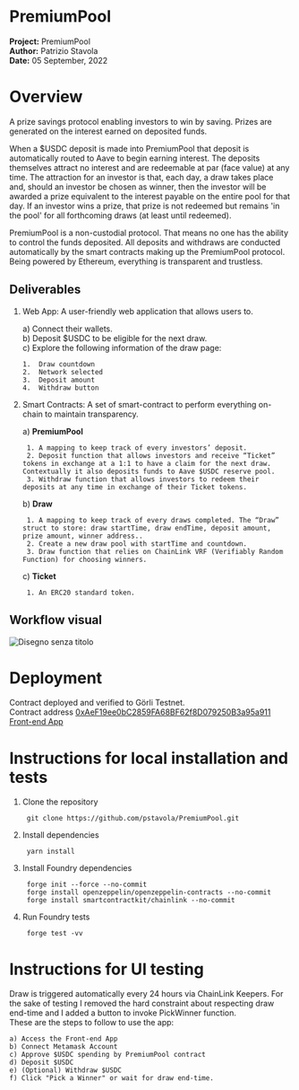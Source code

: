 # PremiumPool

**Project:** PremiumPool  
**Author:** Patrizio Stavola  
**Date:** 05 September, 2022  

# Overview

A prize savings protocol enabling investors to win by saving. Prizes are generated on the interest earned on deposited funds.

When a $USDC deposit is made into PremiumPool that deposit is automatically routed to Aave to begin earning interest. The deposits themselves attract no interest and are redeemable at par (face value) at any time. The attraction for an investor is that, each day, a draw takes place and, should an investor be chosen as winner, then the investor will be awarded a prize equivalent to the interest payable on the entire pool for that day. If an investor wins a prize, that prize is not redeemed but remains 'in the pool' for all forthcoming draws (at least until redeemed).

PremiumPool is a non-custodial protocol. That means no one has the ability to control the funds deposited. All deposits and withdraws are conducted automatically by the smart contracts making up the PremiumPool protocol. Being powered by Ethereum, everything is transparent and trustless.

## Deliverables

1.  Web App: A user-friendly web application that allows users to.

	a) Connect their wallets.  
	b) Deposit $USDC to be eligible for the next draw.  
	c) Explore the following information of the draw page:  
	
		1.  Draw countdown
		2.  Network selected
		3.  Deposit amount
		4.  Withdraw button

2. Smart Contracts: A set of smart-contract to perform everything on-chain to maintain transparency.

	a) **PremiumPool**

		1. A mapping to keep track of every investors’ deposit.
		2. Deposit function that allows investors and receive “Ticket” tokens in exchange at a 1:1 to have a claim for the next draw. Contextually it also deposits funds to Aave $USDC reserve pool.
		3. Withdraw function that allows investors to redeem their deposits at any time in exchange of their Ticket tokens.

	b) **Draw**

		1. A mapping to keep track of every draws completed. The “Draw” struct to store: draw startTime, draw endTime, deposit amount, prize amount, winner address..
		2. Create a new draw pool with startTime and countdown.
		3. Draw function that relies on ChainLink VRF (Verifiably Random Function) for choosing winners.

	c) **Ticket**

		1. An ERC20 standard token.



## Workflow visual


![Disegno senza titolo](https://user-images.githubusercontent.com/8236762/192167895-7acd6cb7-b421-4e51-b62b-a722a6d3a774.jpg)  

# Deployment  
  
Contract deployed and verified to Görli Testnet.  
Contract address [0xAeF19ee0bC2859FA68BF62f8D079250B3a95a911](https://goerli.etherscan.io/address/0xAeF19ee0bC2859FA68BF62f8D079250B3a95a911#writeContract)  
[Front-end App](https://premium-pool.vercel.app/)  

# Instructions for local installation and tests    
  
1. Clone the repository  

		git clone https://github.com/pstavola/PremiumPool.git

2. Install dependencies  

		yarn install

3. Install Foundry dependencies  

		forge init --force --no-commit  
		forge install openzeppelin/openzeppelin-contracts --no-commit  
		forge install smartcontractkit/chainlink --no-commit  

4. Run Foundry tests  

		forge test -vv  

# Instructions for UI testing  

Draw is triggered automatically every 24 hours via ChainLink Keepers. For the sake of testing I removed the hard constraint about respecting draw end-time and I added a button to invoke PickWinner function.  
These are the steps to follow to use the app:  

	a) Access the Front-end App  
	b) Connect Metamask Account 
	c) Approve $USDC spending by PremiumPool contract
	d) Deposit $USDC  
	e) (Optional) Withdraw $USDC  
	f) Click "Pick a Winner" or wait for draw end-time.  





